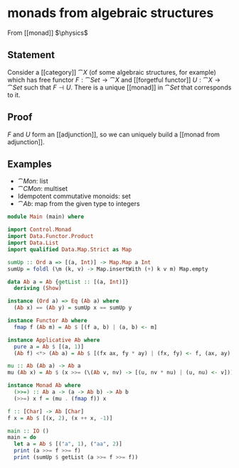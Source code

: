 # monads from algebraic structures
From [[monad]]
$\physics$
## Statement
Consider a [[category]] $\cat{X}$ (of some algebraic structures, for example) which has free functor $F: \cat{Set} \to \cat{X}$ and [[forgetful functor]] $U: \cat{X} \to \cat{Set}$ such that $F \dashv U$. There is a unique [[monad]] in $\cat{Set}$ that corresponds to it.

## Proof
$F$ and $U$ form an [[adjunction]], so we can uniquely build a [[monad from adjunction]].

## Examples
- $\cat{Mon}$: list
- $\cat{CMon}$: multiset
- Idempotent commutative monoids: set
- $\cat{Ab}$: map from the given type to integers
```haskell
module Main (main) where

import Control.Monad
import Data.Functor.Product
import Data.List
import qualified Data.Map.Strict as Map

sumUp :: Ord a => [(a, Int)] -> Map.Map a Int
sumUp = foldl (\m (k, v) -> Map.insertWith (+) k v m) Map.empty

data Ab a = Ab {getList :: [(a, Int)]}
  deriving (Show)

instance (Ord a) => Eq (Ab a) where
  (Ab x) == (Ab y) = sumUp x == sumUp y

instance Functor Ab where
  fmap f (Ab m) = Ab $ [(f a, b) | (a, b) <- m]

instance Applicative Ab where
  pure a = Ab $ [(a, 1)]
  (Ab f) <*> (Ab a) = Ab $ [(fx ax, fy * ay) | (fx, fy) <- f, (ax, ay) <- a]

mu :: Ab (Ab a) -> Ab a
mu (Ab x) = Ab $ (x >>= (\(Ab v, nv) -> [(u, nv * nu) | (u, nu) <- v]))

instance Monad Ab where
  (>>=) :: Ab a -> (a -> Ab b) -> Ab b
  (>>=) x f = (mu . (fmap f)) x

f :: [Char] -> Ab [Char]
f x = Ab $ [(x, 2), (x ++ x, -1)]

main :: IO ()
main = do
  let a = Ab $ [("a", 1), ("aa", 2)]
  print (a >>= f >>= f)
  print (sumUp $ getList (a >>= f >>= f))

```